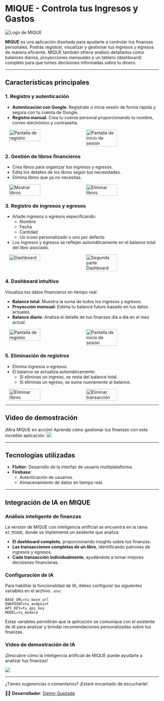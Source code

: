# MIQUE - Controla tus Ingresos y Gastos

![Logo de MIQUE](https://media.githubusercontent.com/media/Danny-Quezada/MIQUE/main/android/app/src/main/res/mipmap-xxxhdpi/ic_launcher.png)

**MIQUE** es una aplicación diseñada para ayudarte a controlar tus finanzas personales. Podrás registrar, visualizar y gestionar tus ingresos y egresos de manera eficiente. MIQUE también ofrece análisis detallados como balances diarios, proyecciones mensuales y un tablero (dashboard) completo para que tomes decisiones informadas sobre tu dinero.

---

## Características principales

### 1. **Registro y autenticación**
- **Autenticación con Google**: Regístrate o inicia sesión de forma rápida y segura con tu cuenta de Google.
- **Registro manual**: Crea tu cuenta personal proporcionando tu nombre, correo electrónico y contraseña.

<div style="display: flex; justify-content: space-around;">
  <img src="https://media.githubusercontent.com/media/Danny-Quezada/MIQUE/main/Documentation/Screenshots/SignUp.jpg" alt="Pantalla de registro" width="45%">
  <img src="https://media.githubusercontent.com/media/Danny-Quezada/MIQUE/main/Documentation/Screenshots/Login.jpg" alt="Pantalla de inicio de sesión" width="45%">
</div>

### 2. **Gestión de libros financieros**
- Crea libros para organizar tus ingresos y egresos.
- Edita los detalles de los libros según tus necesidades.
- Elimina libros que ya no necesitas.

<div style="display: flex; justify-content: space-around;">
  <img src="https://media.githubusercontent.com/media/Danny-Quezada/MIQUE/main/Documentation/Screenshots/Books.jpg" alt="Mostrar libros" width="45%">
  <img src="https://media.githubusercontent.com/media/Danny-Quezada/MIQUE/main/Documentation/Screenshots/DeleteBooks.jpg" alt="Eliminar libros" width="45%">
</div>

### 3. **Registro de ingresos y egresos**
- Añade ingresos o egresos especificando:
  - Nombre
  - Fecha
  - Cantidad
  - Un icono personalizado o uno por defecto
- Los ingresos y egresos se reflejan automáticamente en el balance total del libro asociado.

<div style="display: flex; justify-content: space-around;">
  <img src="https://media.githubusercontent.com/media/Danny-Quezada/MIQUE/main/Documentation/Screenshots/IncomeForm.jpg" alt="Dashboard" width="45%">
  <img src="https://media.githubusercontent.com/media/Danny-Quezada/MIQUE/main/Documentation/Screenshots/ExpenseForm.jpg" alt="Segunda parte Dashboard" width="45%">
</div>

### 4. **Dashboard intuitivo**
Visualiza tus datos financieros en tiempo real:
- **Balance total**: Muestra la suma de todos los ingresos y egresos.
- **Proyección mensual**: Estima tu balance futuro basado en tus datos actuales.
- **Balance diario**: Analiza el detalle de tus finanzas día a día en el mes actual.

<div style="display: flex; justify-content: space-around;">
  <img src="https://media.githubusercontent.com/media/Danny-Quezada/MIQUE/main/Documentation/Screenshots/Dashboard.jpg" alt="Pantalla de registro" width="45%">
  <img src="https://media.githubusercontent.com/media/Danny-Quezada/MIQUE/main/Documentation/Screenshots/Dashboard2.jpg" alt="Pantalla de inicio de sesión" width="45%">
</div>

### 5. **Eliminación de registros**
- Elimina ingresos o egresos.
- El balance se actualiza automáticamente:
  - Si eliminas un ingreso, se resta del balance total.
  - Si eliminas un egreso, se suma nuevamente al balance.

<div style="display: flex; justify-content: space-around;">
  <img src="https://media.githubusercontent.com/media/Danny-Quezada/MIQUE/main/Documentation/Screenshots/DeleteBooks.jpg" alt="Eliminar libros" width="45%">
  <img src="https://media.githubusercontent.com/media/Danny-Quezada/MIQUE/main/Documentation/Screenshots/TransactionDelete.jpg" alt="Eliminar transacción" width="45%">
</div>

---

## Video de demostración

¡Mira MIQUE en acción! Aprende cómo gestionar tus finanzas con esta increíble aplicación:
<img src="./Documentation/Video.gif"/>


---

## Tecnologías utilizadas

- **Flutter**: Desarrollo de la interfaz de usuario multiplataforma.
- **Firebase**:
  - Autenticación de usuarios.
  - Almacenamiento de datos en tiempo real.
  
---

## Integración de IA en MIQUE

### Análisis inteligente de finanzas
La versión de MIQUE con inteligencia artificial se encuentra en la rama `AI_MIQUE`, donde se implementa un asistente que analiza:
- **El dashboard completo**, proporcionando insights sobre tus finanzas.
- **Las transacciones completas de un libro**, identificando patrones de ingresos y egresos.
- **Cada transacción individualmente**, ayudándote a tomar mejores decisiones financieras.

### Configuración de IA
Para habilitar la funcionalidad de IA, debes configurar las siguientes variables en el archivo `.env`:
```env
BASE_URL=tu_base_url
ENDPOINT=tu_endpoint
API_KEY=tu_api_key
MODEL=tu_modelo
```
Estas variables permitirán que la aplicación se comunique con el asistente de IA para analizar y brindar recomendaciones personalizadas sobre tus finanzas.

### Video de demostración de IA

¡Descubre cómo la inteligencia artificial de MIQUE puede ayudarte a analizar tus finanzas!




<img src="./Documentation/AIVideo.gif"/>



---

¿Tienes sugerencias o comentarios? ¡Estaré encantado de escucharte!

👨‍💻 **Desarrollador**: [Danny Quezada](https://github.com/Danny-Quezada)


